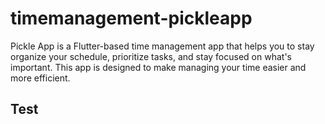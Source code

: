 # timemanagement-pickleapp

Pickle App is a Flutter-based time management app that helps you to stay organize your schedule, prioritize tasks, and stay focused on what's important. This app is designed to make managing your time easier and more efficient.

## Test
